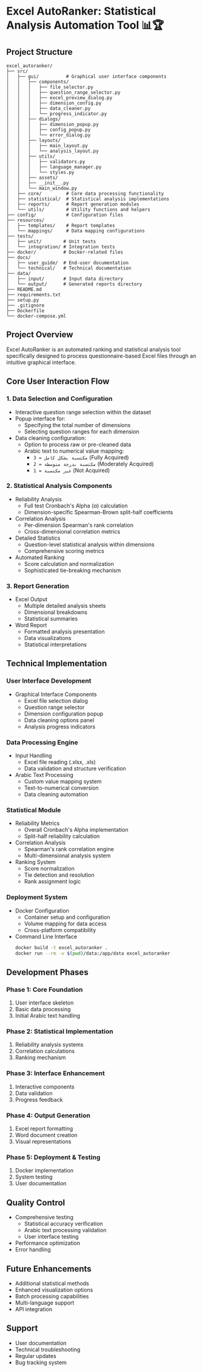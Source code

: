 # Excel AutoRanker: Statistical Analysis Automation Tool 📊🏆

## Project Structure
```
excel_autoranker/
├── src/
│   ├── gui/          # Graphical user interface components
│   │   ├── components/
│   │   │   ├── file_selector.py
│   │   │   ├── question_range_selector.py
│   │   │   ├── excel_preview_dialog.py
│   │   │   ├── dimension_config.py
│   │   │   ├── data_cleaner.py
│   │   │   └── progress_indicator.py
│   │   ├── dialogs/
│   │   │   ├── dimension_popup.py
│   │   │   ├── config_popup.py
│   │   │   └── error_dialog.py
│   │   ├── layouts/
│   │   │   ├── main_layout.py
│   │   │   └── analysis_layout.py
│   │   ├── utils/
│   │   │   ├── validators.py
│   │   │   ├── language_manager.py
│   │   │   └── styles.py
│   │   ├── assets/
│   │   ├── __init__.py
│   │   └── main_window.py
│   ├── core/         # Core data processing functionality
│   ├── statistical/  # Statistical analysis implementations
│   ├── reports/      # Report generation modules
│   └── utils/        # Utility functions and helpers
├── config/           # Configuration files
├── resources/
│   ├── templates/    # Report templates
│   └── mappings/     # Data mapping configurations
├── tests/
│   ├── unit/        # Unit tests
│   └── integration/ # Integration tests
├── docker/          # Docker-related files
├── docs/
│   ├── user_guide/  # End-user documentation
│   └── technical/   # Technical documentation
├── data/
│   ├── input/       # Input data directory
│   └── output/      # Generated reports directory
├── README.md
├── requirements.txt
├── setup.py
├── .gitignore
├── Dockerfile
└── docker-compose.yml
```

## Project Overview
Excel AutoRanker is an automated ranking and statistical analysis tool specifically designed to process questionnaire-based Excel files through an intuitive graphical interface.

## Core User Interaction Flow

### 1. Data Selection and Configuration
- Interactive question range selection within the dataset
- Popup interface for:
  - Specifying the total number of dimensions
  - Selecting question ranges for each dimension
- Data cleaning configuration:
  - Option to process raw or pre-cleaned data
  - Arabic text to numerical value mapping:
    - `مكتسبة بشكل كامل = 3` (Fully Acquired)
    - `مكتسبة بدرجة متوسطة = 2` (Moderately Acquired)
    - `غير مكتسبة = 1` (Not Acquired)

### 2. Statistical Analysis Components
- Reliability Analysis
  - Full test Cronbach's Alpha (α) calculation
  - Dimension-specific Spearman-Brown split-half coefficients
- Correlation Analysis
  - Per-dimension Spearman's rank correlation
  - Cross-dimensional correlation metrics
- Detailed Statistics
  - Question-level statistical analysis within dimensions 
  - Comprehensive scoring metrics
- Automated Ranking
  - Score calculation and normalization
  - Sophisticated tie-breaking mechanism

### 3. Report Generation
- Excel Output
  - Multiple detailed analysis sheets
  - Dimensional breakdowns
  - Statistical summaries
- Word Report
  - Formatted analysis presentation
  - Data visualizations
  - Statistical interpretations

## Technical Implementation

### User Interface Development
- Graphical Interface Components
  - Excel file selection dialog
  - Question range selector
  - Dimension configuration popup
  - Data cleaning options panel
  - Analysis progress indicators

### Data Processing Engine
- Input Handling
  - Excel file reading (.xlsx, .xls)
  - Data validation and structure verification
- Arabic Text Processing
  - Custom value mapping system
  - Text-to-numerical conversion
  - Data cleaning automation

### Statistical Module
- Reliability Metrics
  - Overall Cronbach's Alpha implementation
  - Split-half reliability calculation
- Correlation Analysis
  - Spearman's rank correlation engine
  - Multi-dimensional analysis system
- Ranking System
  - Score normalization
  - Tie detection and resolution
  - Rank assignment logic

### Deployment System
- Docker Configuration
  - Container setup and configuration
  - Volume mapping for data access
  - Cross-platform compatibility
- Command Line Interface
  ```sh
  docker build -t excel_autoranker .
  docker run --rm -v $(pwd)/data:/app/data excel_autoranker
  ```

## Development Phases

### Phase 1: Core Foundation
1. User interface skeleton
2. Basic data processing
3. Initial Arabic text handling

### Phase 2: Statistical Implementation
1. Reliability analysis systems
2. Correlation calculations
3. Ranking mechanism

### Phase 3: Interface Enhancement
1. Interactive components
2. Data validation
3. Progress feedback

### Phase 4: Output Generation
1. Excel report formatting
2. Word document creation
3. Visual representations

### Phase 5: Deployment & Testing
1. Docker implementation
2. System testing
3. User documentation

## Quality Control
- Comprehensive testing
  - Statistical accuracy verification
  - Arabic text processing validation
  - User interface testing
- Performance optimization
- Error handling

## Future Enhancements
- Additional statistical methods
- Enhanced visualization options
- Batch processing capabilities
- Multi-language support
- API integration

## Support
- User documentation
- Technical troubleshooting
- Regular updates
- Bug tracking system